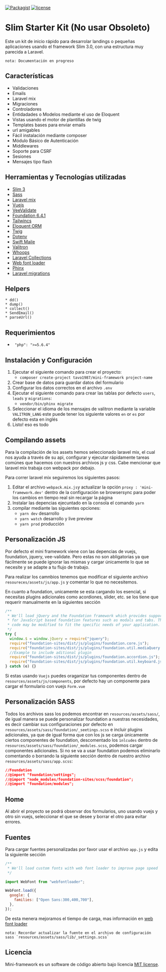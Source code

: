 [![Packagist](https://img.shields.io/badge/Packagist-v4.0.0-orange.svg?style=flat-square)](https://packagist.org/packages/tavo1987/mini-framework)
[![license](https://img.shields.io/github/license/mashape/apistatus.svg?style=flat-square)](https://packagist.org/packages/tavo1987/mini-framework)

# Slim Starter Kit (No usar Obsoleto)

Este un kit de inicio rápido para desarrolar landings o pequeñas aplicaciones usando el framework Slim 3.0,
con una estructura muy parecida a Laravel.

    nota: Documentación en progreso

## Características

- Validaciones
- Emails
- Laravel mix
- Migraciones
- Controladores
- Entidadades o Modelos mediante el uso de Eloquent
- Vistas usando el motor de plantillas de twig
- Templates bases para enviar emails
- url amigables
- Fácil instalación mediante composer
- Módulo Básico de Autenticación
- Middlewares
- Soporte para CSRF
- Sesiones
- Mensajes tipo flash

## Herramientas y Tecnologías utilizadas

- [Slim 3](https://www.slimframework.com/docs/)
- [Sass](http://sass-lang.com/)
- [Laravel mix](https://laravel.com/docs/5.4/mix)
- [Vuejs](https://vuejs.org/)
- [VeeValidate](VeeValidate)
- [Foundation 6.4.1](http://foundation.zurb.com/sites/docs/)
- [Tailwincs](https://tailwindcss.com/docs/what-is-tailwind/)
- [Eloquent ORM](https://laravel.com/docs/5.3/eloquent)
- [Twig](http://twig.sensiolabs.org/)
- [Dotenv](https://github.com/vlucas/phpdotenv)
- [Swift Maile](https://swiftmailer.symfony.com/)
- [Valitron](https://github.com/vlucas/valitron)
- [Whoops](https://github.com/filp/whoops)
- [Laravel Collections](https://laravel.com/docs/5.3/eloquent-collections)
- [Web font loader](https://github.com/typekit/webfontloader)
- [Phinx](https://phinx.org/)
- [Laravel migrations](https://laravel.com/docs/5.6/migrations)

## Helpers

    * dd()
    * dump()
    * collect()
    * SendEmail()
    * parseUrl()

## Requerimientos

- ` "php": ">=5.6.4"`

## Instalación y Configuración

1. Ejecutar el siguiente comando para crear el proyecto:
   - `composer create-project tavo1987/mini-framework project-name`
2. Crear base de datos para guardar datos del formulario
3. Configurar los datos correctos en el archivo `.env`
4. Ejecutar el siguiente comando para crear las tablas por defecto `users`, `leads` y `migrations`:
   - `vendor/bin/phinx migrate`
5. Seleccionar el idioma de los mensajes de valitron mediante la variable `VALITRON_LANG`
   este puede tener los siguiente valores `en` or `es` por defecto esta en inglés
6. Listo! eso es todo

## Compilando assets

Para la compilación de los assets hemos seleccionado laravel mix, el cual nos ayuda a través de su api, configurar y ejecutar rápidamente tareas comúnes que hacemos con nuestros archivos js y css. Cabe mencionar que laravel mix trabaja con webpack por debajo.

Para correr laravel mix seguiremos los siguientes pasos:

1. Editar el archivo `webpack.mix.js`y actualizar la opción `proxy : 'mini-framework.dev'` dentro de la configuración se browsersync para poder los cambios en tiempo real sin recargar la página
2. Instalar las depencias ejecuntado en la consola el comando `yarn`
3. compilar mediante las siguientes opciones:
   - `yarn dev` desarrollo
   - `yarn watch` desarrollo y live preview
   - `yarn prod` producción

## Personalización JS

Por defecto el mini framework viene con las depencias de vuejs, foundation, jquery, vee-validate. Pero estas no son abligatorias ya que fácilmente se puede ignorar las mismas y cargar únicamente lo que se necesite y se adapte a tu flujo de trabajo.

Para realizar los camnbios tenemos que modificar el siguiente archivo `resoureces/assets/js/app.js` y comentar lo que no necesitemos.

En cuanto a foundation, unicamente se esta cargando los esencial, si necesitas plugins adicionales como acordiones, slider, etc. se los tiene que requerir manualmente en la siguientes sección

```js
/**
 * We'll load jQuery and the Foundation framework which provides support
 * for JavaScript based foundation features such as modals and tabs. This
 * code may be modified to fit the specific needs of your application.
 */
try {
  window.$ = window.jQuery = require("jquery");
  require("foundation-sites/dist/js/plugins/foundation.core.js");
  require("foundation-sites/dist/js/plugins/foundation.util.mediaQuery.js");
  //Example to include aditional plugin
  require("foundation-sites/dist/js/plugins/foundation.accordion.js");
  require("foundation-sites/dist/js/plugins/foundation.util.keyboard.js");
} catch (e) {}
```

Si estas usando `Vuejs` puedes oraganizar tus componentes dentro de `resources/assets/js/components`, por defecto hay un componente para cargar el formulario con vuejs `Form.vue`

## Personalización SASS

Todos los archivos sass los podemos encontrar en `resources/assets/sass/`, de igual manera se puede personalizar foundation a nuestras necesidades, es decir cambiar sus configuraciones por defecto en `resources/assets/sass/foundation/_seetings.scss` e incluir plugins adicionales, ya que de igual forma que con los js se carga únicamente ciertos componentes de foundation, descomentado los `ìnlcudes` dentro de `resources/assets/sass/foundation/_modules.scss`, podemos cargar componentes adicionales. Si no se va a usar foundation podemos eliminarlo comentando o borrando la siguiente sección dentro de nuestro archivo `resources/assets/sass/app.scss`:

```css
//Foundation
//@import "foundation/settings";
//@import "node_modules/foundation-sites/scss/foundation";
//@import "foundation/modules";
```

## Home

Al abrir el proyecto se podrá observar dos formularios, uno usando vuejs y otro sin vuejs, seleccionar el que se desee y borrar el otro para evitar errores.

## Fuentes

Para cargar fuentes personalizadas por favor usar el archivo `app.js` y edita la siguiente sección

```js
/**
 * We'll load custom fonts with web font loader to improve page speed
 */

import WebFont from "webfontloader";

WebFont.load({
  google: {
    families: ["Open Sans:300,400,700"],
  },
});
```

De esta menera mejoramos el tiempo de carga, mas información en [web font loader](https://github.com/typekit/webfontloader)

    nota: Recordar actualizar la fuente en el archivo de configuración sass `resources/assets/sass/lib/_settings.scss`

## Licencia

Mini-framework es un software de código abierto bajo licencia [MIT license](http://opensource.org/licenses/MIT).
